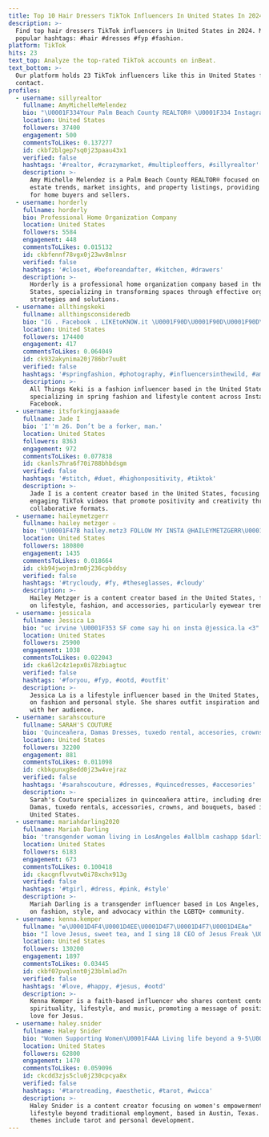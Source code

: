 ```yaml
---
title: Top 10 Hair Dressers TikTok Influencers In United States In 2024
description: >-
  Find top hair dressers TikTok influencers in United States in 2024. Most
  popular hashtags: #hair #dresses #fyp #fashion.
platform: TikTok
hits: 23
text_top: Analyze the top-rated TikTok accounts on inBeat.
text_bottom: >-
  Our platform holds 23 TikTok influencers like this in United States for you to
  contact.
profiles:
  - username: sillyrealtor
    fullname: AmyMichelleMelendez
    bio: "\U0001F334Your Palm Beach County REALTOR® \U0001F334 Instagram: @AmyLangleben_Realtor"
    location: United States
    followers: 37400
    engagement: 500
    commentsToLikes: 0.137277
    id: ckbf2blgep7sq0j23paau43x1
    verified: false
    hashtags: '#realtor, #crazymarket, #multipleoffers, #sillyrealtor'
    description: >-
      Amy Michelle Melendez is a Palm Beach County REALTOR® focused on real
      estate trends, market insights, and property listings, providing expertise
      for home buyers and sellers.
  - username: horderly
    fullname: horderly
    bio: Professional Home Organization Company
    location: United States
    followers: 5584
    engagement: 448
    commentsToLikes: 0.015132
    id: ckbfennf78vgx0j23wv8mlnsr
    verified: false
    hashtags: '#closet, #beforeandafter, #kitchen, #drawers'
    description: >-
      Horderly is a professional home organization company based in the United
      States, specializing in transforming spaces through effective organization
      strategies and solutions.
  - username: allthingskeki
    fullname: allthingsconsideredb
    bio: "IG . Facebook . LIKEtoKNOW.it \U0001F90D\U0001F90D\U0001F90D\U0001F90D\U0001F90D\U0001F90D\U0001F90D\U0001F90D\U0001F90D\U0001F90D Shop My Looks \U0001F447\U0001F3FB"
    location: United States
    followers: 174400
    engagement: 417
    commentsToLikes: 0.064049
    id: ck932akynima20j786br7uu8t
    verified: false
    hashtags: '#springfashion, #photography, #influencersinthewild, #amazonfashion'
    description: >-
      All Things Keki is a fashion influencer based in the United States,
      specializing in spring fashion and lifestyle content across Instagram and
      Facebook.
  - username: itsforkingjaaaade
    fullname: Jade I
    bio: 'I''m 26. Don’t be a forker, man.'
    location: United States
    followers: 8363
    engagement: 972
    commentsToLikes: 0.077838
    id: ckanls7hra6f70i788bhbdsgm
    verified: false
    hashtags: '#stitch, #duet, #highonpositivity, #tiktok'
    description: >-
      Jade I is a content creator based in the United States, focusing on
      engaging TikTok videos that promote positivity and creativity through
      collaborative formats.
  - username: haileymetzgerr
    fullname: hailey metzger ☆
    bio: "\U0001F47B hailey.metz3 FOLLOW MY INSTA @HAILEYMETZGERR\U0001F498 venmo: hailey-metzger-2"
    location: United States
    followers: 180800
    engagement: 1435
    commentsToLikes: 0.018664
    id: ckb94jwojm3rm0j236cpbddsy
    verified: false
    hashtags: '#trycloudy, #fy, #theseglasses, #cloudy'
    description: >-
      Hailey Metzger is a content creator based in the United States, focusing
      on lifestyle, fashion, and accessories, particularly eyewear trends.
  - username: jessicala
    fullname: Jessica La
    bio: "uc irvine \U0001F353 SF come say hi on insta @jessica.la <3"
    location: United States
    followers: 25900
    engagement: 1038
    commentsToLikes: 0.022043
    id: cka6l2c4z1epx0i78zbiagtuc
    verified: false
    hashtags: '#foryou, #fyp, #ootd, #outfit'
    description: >-
      Jessica La is a lifestyle influencer based in the United States, focusing
      on fashion and personal style. She shares outfit inspiration and engages
      with her audience.
  - username: sarahscouture
    fullname: SARAH'S COUTURE
    bio: 'Quinceañera, Damas Dresses, tuxedo rental, accesories, crowns, bouquets'
    location: United States
    followers: 32200
    engagement: 881
    commentsToLikes: 0.011098
    id: ckbkgunxg8edd0j23w4vejraz
    verified: false
    hashtags: '#sarahscouture, #dresses, #quincedresses, #accesories'
    description: >-
      Sarah's Couture specializes in quinceañera attire, including dresses for
      Damas, tuxedo rentals, accessories, crowns, and bouquets, based in the
      United States.
  - username: mariahdarling2020
    fullname: Mariah Darling
    bio: 'transgender woman living in LosAngeles #allblm cashapp $darlia1434'
    location: United States
    followers: 6183
    engagement: 673
    commentsToLikes: 0.100418
    id: ckacgnflvvutw0i78xchx913g
    verified: false
    hashtags: '#tgirl, #dress, #pink, #style'
    description: >-
      Mariah Darling is a transgender influencer based in Los Angeles, focusing
      on fashion, style, and advocacy within the LGBTQ+ community.
  - username: kenna.kemper
    fullname: "✿\U0001D4F4\U0001D4EE\U0001D4F7\U0001D4F7\U0001D4EA✿"
    bio: "I love Jesus, sweet tea, and I sing 18 CEO of Jesus Freak \U0001F496✨\U0001F308\U0001F33C\U0001F36F\U0001F98B"
    location: United States
    followers: 130200
    engagement: 1897
    commentsToLikes: 0.03445
    id: ckbf07pvqlnnt0j23blmlad7n
    verified: false
    hashtags: '#love, #happy, #jesus, #ootd'
    description: >-
      Kenna Kemper is a faith-based influencer who shares content centered on
      spirituality, lifestyle, and music, promoting a message of positivity and
      love for Jesus.
  - username: haley.snider
    fullname: Haley Snider
    bio: "Women Supporting Women\U0001F4AA Living life beyond a 9-5\U0001F98B Austin, Tx\U0001F495 3234"
    location: United States
    followers: 62800
    engagement: 1470
    commentsToLikes: 0.059096
    id: ckcdd3zjs5clu0j230cpcya8x
    verified: false
    hashtags: '#tarotreading, #aesthetic, #tarot, #wicca'
    description: >-
      Haley Snider is a content creator focusing on women's empowerment and
      lifestyle beyond traditional employment, based in Austin, Texas. Her
      themes include tarot and personal development.
---
```


